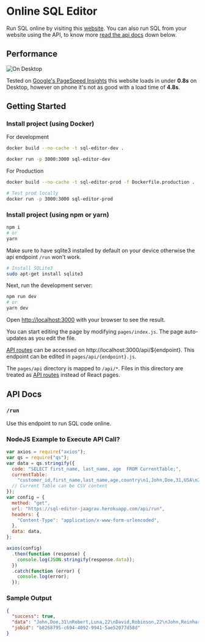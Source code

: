 # Online SQL Editor

Run SQL online by visiting this [website](https://sql-editor-jaagrav.herokuapp.com/). You can also run SQL from your website using the API, to know more [read the api docs](#api-docs) down below.

## Performance

![On Desktop](https://i.postimg.cc/9Q6FRSV7/Screenshot-from-2022-06-08-06-45-48.png)

Tested on [Google's PageSpeed Insights](https://pagespeed.web.dev/report?url=https%3A%2F%2Fsql-editor-jaagrav.herokuapp.com%2F&form_factor=desktop) this website loads in under **0.8s** on Desktop, however on phone it's not as good with a load time of **4.8s**.

## Getting Started

### Install project (using Docker)

For development

```bash
docker build --no-cache -t sql-editor-dev .

docker run -p 3000:3000 sql-editor-dev
```

For Production

```bash
docker build --no-cache -t sql-editor-prod -f Dockerfile.production .

# Test prod locally
docker run -p 3000:3000 sql-editor-prod
```

### Install project (using npm or yarn)

```bash
npm i
# or
yarn
```

Make sure to have sqlite3 installed by default on your device otherwise the api endpoint `/run` won't work.

```bash
# Install SQLite3
sudo apt-get install sqlite3
```

Next, run the development server:

```bash
npm run dev
# or
yarn dev
```

Open [http://localhost:3000](http://localhost:3000) with your browser to see the result.

You can start editing the page by modifying `pages/index.js`. The page auto-updates as you edit the file.

[API routes](https://nextjs.org/docs/api-routes/introduction) can be accessed on http://localhost:3000/api/${endpoint}. This endpoint can be edited in `pages/api/{endpoint}.js`.

The `pages/api` directory is mapped to `/api/*`. Files in this directory are treated as [API routes](https://nextjs.org/docs/api-routes/introduction) instead of React pages.

## API Docs

### `/run`

Use this endpoint to run SQL code online.

### NodeJS Example to Execute API Call?

```js
var axios = require("axios");
var qs = require("qs");
var data = qs.stringify({
  code: "SELECT first_name, last_name, age  FROM CurrentTable;",
  currentTable:
    "customer_id,first_name,last_name,age,country\n1,John,Doe,31,USA\n2,Robert,Luna,22,USA\n3,David,Robinson,22,UK\n4,John,Reinhardt,25,UK",
  // Current Table can be CSV content
});
var config = {
  method: "get",
  url: "https://sql-editor-jaagrav.herokuapp.com/api/run",
  headers: {
    "Content-Type": "application/x-www-form-urlencoded",
  },
  data: data,
};

axios(config)
  .then(function (response) {
    console.log(JSON.stringify(response.data));
  })
  .catch(function (error) {
    console.log(error);
  });
```

### Sample Output

```json
{
  "success": true,
  "data": "John,Doe,31\nRobert,Luna,22\nDavid,Robinson,22\nJohn,Reinhardt,25\n",
  "jobid": "b8268795-c694-4092-9941-5ae52077d58d"
}
```
